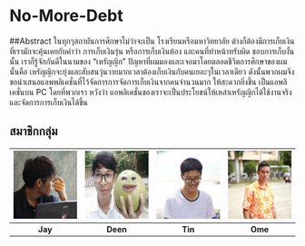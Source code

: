 # No-More-Debt
##Abstract
ในทุกๆสถาบันการศึกษาไม่ว่าจะเป็น โรงเรียนหรือมหาวิทยาลัย ต่างก็ต้องมีการเก็บเงินที่เรามักจะคุ้นเคยกับคำว่า การเก็บเงินรุ่น หรือการเก็บเงินห้อง และคนที่ทำหน้าทรับผิด
ชอบการเก็บงั้นนั้น เราก็รู้จักกันดีในนามของ “เหรัญญิก” ปัญหาที่ผมมองและเจอมาโดยตลอดชีวิตการศึกษาของผมนั้นคือ เหรัญญิกจะยุ่งและสับสนวุ่นวายมากเวลาต้องเก็บเงินกับคนเยอะๆในเวลาเดียว ดังนั้นพวกผมจึงขอนำเสนอแอพพลิเคชั่นที่ไว้จัดการการจัดการเก็บเงินจากคนจำนวนมาก ให้สะดวกยิ่งขึ้น เป็นแอพลิเคชั่นบน PC โดยที่พวกเรา
หวังว่า แอพลิเคชั่นของเราจะเป็นประโยชน์ให้เหล่าเหรัญญิกได้ใช้งานจริง และจัดการการเก็บเงินได้ขึ้น

## สมาชิกกลุ่ม
|<img src="Team/00.jpg" width="120px" height="120px">|<img src="Team/01.jpg" width="120px" height="120px">|<img src="Team/02.jpg" width="120px" height="120px">|<img src="Team/03.jpg" width="120px" height="120px">|
|:---:|:---:|:---:|:---:|
|**Jay**|**Deen**|**Tin**|**Ome**|

